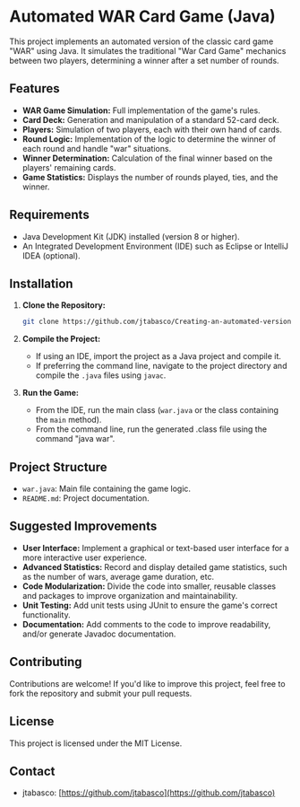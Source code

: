 # Automated WAR Card Game (Java)

This project implements an automated version of the classic card game "WAR" using Java. It simulates the traditional "War Card Game" mechanics between two players, determining a winner after a set number of rounds.

## Features

* **WAR Game Simulation:** Full implementation of the game's rules.
* **Card Deck:** Generation and manipulation of a standard 52-card deck.
* **Players:** Simulation of two players, each with their own hand of cards.
* **Round Logic:** Implementation of the logic to determine the winner of each round and handle "war" situations.
* **Winner Determination:** Calculation of the final winner based on the players' remaining cards.
* **Game Statistics:** Displays the number of rounds played, ties, and the winner.

## Requirements

* Java Development Kit (JDK) installed (version 8 or higher).
* An Integrated Development Environment (IDE) such as Eclipse or IntelliJ IDEA (optional).

## Installation

1.  **Clone the Repository:**

    ```bash
    git clone https://github.com/jtabasco/Creating-an-automated-version-of-the-classic-card-game-WAR.git
    ```

2.  **Compile the Project:**

    * If using an IDE, import the project as a Java project and compile it.
    * If preferring the command line, navigate to the project directory and compile the `.java` files using `javac`.

3.  **Run the Game:**

    * From the IDE, run the main class (`war.java` or the class containing the `main` method).
    * From the command line, run the generated .class file using the command "java war".

## Project Structure

* `war.java`: Main file containing the game logic.
* `README.md`: Project documentation.

## Suggested Improvements

* **User Interface:** Implement a graphical or text-based user interface for a more interactive user experience.
* **Advanced Statistics:** Record and display detailed game statistics, such as the number of wars, average game duration, etc.
* **Code Modularization:** Divide the code into smaller, reusable classes and packages to improve organization and maintainability.
* **Unit Testing:** Add unit tests using JUnit to ensure the game's correct functionality.
* **Documentation:** Add comments to the code to improve readability, and/or generate Javadoc documentation.

## Contributing

Contributions are welcome! If you'd like to improve this project, feel free to fork the repository and submit your pull requests.

## License

This project is licensed under the MIT License.

## Contact

* jtabasco: [https://github.com/jtabasco](https://github.com/jtabasco)
